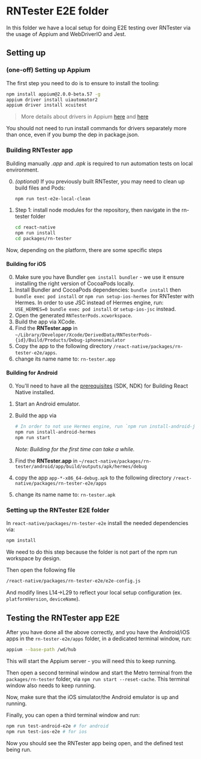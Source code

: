 # RNTester E2E folder

In this folder we have a local setup for doing E2E testing over RNTester via the usage of Appium and WebDriverIO and Jest.

## Setting up

### (one-off) Setting up Appium

The first step you need to do is to ensure to install the tooling:

```bash
npm install appium@2.0.0-beta.57 -g
appium driver install uiautomator2
appium driver install xcuitest
```

> More details about drivers in Appium [here](https://appium.github.io/appium/docs/en/2.0/guides/managing-exts/) and [here](https://appium.github.io/appium/docs/en/2.0/quickstart/uiauto2-driver/)

You should not need to run install commands for drivers separately more than once, even if you bump the dep in package.json.

### Building RNTester app

Building manually *.app* and *.apk* is required to run automation tests on local environment.

0. *(optional)* If you previously built RNTester, you may need to clean up build files and Pods:

    ```bash
    npm run test-e2e-local-clean
    ```

1. Step 1: install node modules for the repository, then navigate in the rn-tester folder

    ```bash
    cd react-native
    npm run install
    cd packages/rn-tester
    ```

Now, depending on the platform, there are some specific steps

#### Building for iOS

0. Make sure you have Bundler `gem install bundler` - we use it ensure installing the right version of CocoaPods locally.
1. Install Bundler and CocoaPods dependencies: `bundle install` then `bundle exec pod install` or `npm run setup-ios-hermes` for RNTester with Hermes. In order to use JSC instead of Hermes engine, run: `USE_HERMES=0 bundle exec pod install` or `setup-ios-jsc` instead.
2. Open the generated `RNTesterPods.xcworkspace`.
3. Build the app via XCode.
4. Find the **RNTester.app** in `~/Library/Developer/Xcode/DerivedData/RNTesterPods-{id}/Build/Products/Debug-iphonesimulator`
5. Copy the app to the following directory `/react-native/packages/rn-tester-e2e/apps`.
6. change its name name to: `rn-tester.app`

#### Building for Android

0. You'll need to have all the [prerequisites](https://reactnative.dev/contributing/how-to-build-from-source#prerequisites) (SDK, NDK) for Building React Native installed.
1. Start an Android emulator.
2. Build the app via

    ```bash
    # In order to not use Hermes engine, run `npm run install-android-jsc` instead.
    npm run install-android-hermes
    npm run start
    ```

    *Note: Building for the first time can take a while.*

3. Find the **RNTester.app** in `~/react-native/packages/rn-tester/android/app/build/outputs/apk/hermes/debug`
4. copy the app `app-*-x86_64-debug.apk` to the following directory `/react-native/packages/rn-tester-e2e/apps`
5. change its name name to: `rn-tester.apk`

### Setting up the RNTester E2E folder

In `react-native/packages/rn-tester-e2e` install the needed dependencies via:

```bash
npm install
```

We need to do this step because the folder is not part of the npm run workspace by design.

Then open the following file

```bash
/react-native/packages/rn-tester-e2e/e2e-config.js
```

And modify lines L14->L29 to reflect your local setup configuration (ex. `platformVersion`, `deviceName`).

## Testing the RNTester app E2E

After you have done all the above correctly, and you have the Android/iOS apps in the `rn-tester-e2e/apps` folder, in a dedicated terminal window, run:

```bash
appium --base-path /wd/hub
```

This will start the Appium server - you will need this to keep running.

Then open a second terminal window and start the Metro terminal from the `packages/rn-tester` folder, via `npm run start --reset-cache`. This terminal window also needs to keep running.

Now, make sure that the iOS simulator/the Android emulator is up and running.

Finally, you can open a third terminal window and run:

```bash
npm run test-android-e2e # for android
npm run test-ios-e2e # for ios
```

Now you should see the RNTester app being open, and the defined test being run.

